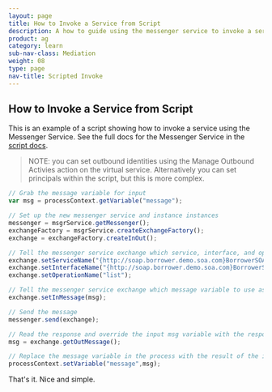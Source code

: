 ```yaml
---
layout: page
title: How to Invoke a Service from Script
description: A how to guide using the messenger service to invoke a service from a script
product: ag
category: learn
sub-nav-class: Mediation
weight: 08
type: page
nav-title: Scripted Invoke
---
```


How to Invoke a Service from Script
----------------------------------

This is an example of a script showing how to invoke a service using the Messenger Service.  See the full docs for the Messenger Service in the [script docs](http://docs.akana.com/ag/assets/scriptDocs_pm80/index.html).

> NOTE: you can set outbound identities using the Manage Outbound Activies action on the virtual service.  Alternatively you can set principals within the script, but this is more complex.

```javascript
// Grab the message variable for input
var msg = processContext.getVariable("message");

// Set up the new messenger service and instance instances
messenger = msgrService.getMessenger();
exchangeFactory = msgrService.createExchangeFactory();
exchange = exchangeFactory.createInOut();

// Tell the messenger service exchange which service, interface, and operation to invoke
exchange.setServiceName("{http://soap.borrower.demo.soa.com}BorrowerSOAP");
exchange.setInterfaceName("{http://soap.borrower.demo.soa.com}BorrowerService");
exchange.setOperationName("list");

// Tell the messenger service exchange which message variable to use as it's input
exchange.setInMessage(msg);

// Send the message
messenger.send(exchange);

// Read the response and override the input msg variable with the response
msg = exchange.getOutMessage();

// Replace the message variable in the process with the result of the invoke
processContext.setVariable("message",msg);
```

That's it.  Nice and simple.
